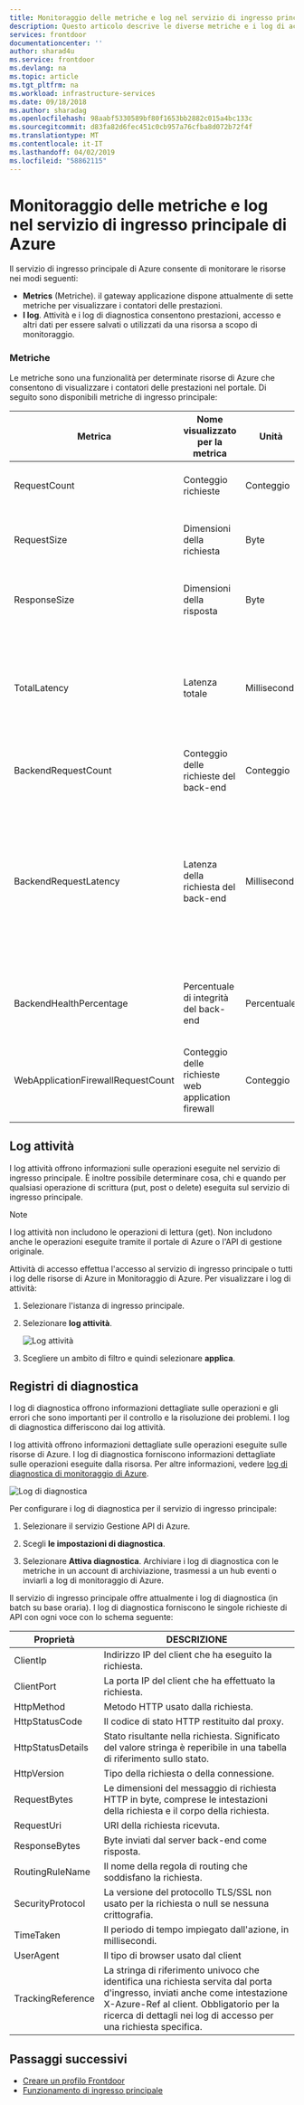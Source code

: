 ```yaml
---
title: Monitoraggio delle metriche e log nel servizio di ingresso principale di Azure | Microsoft Docs
description: Questo articolo descrive le diverse metriche e i log di accesso supportati dal servizio di ingresso principale di Azure
services: frontdoor
documentationcenter: ''
author: sharad4u
ms.service: frontdoor
ms.devlang: na
ms.topic: article
ms.tgt_pltfrm: na
ms.workload: infrastructure-services
ms.date: 09/18/2018
ms.author: sharadag
ms.openlocfilehash: 98aabf5330589bf80f1653bb2882c015a4bc133c
ms.sourcegitcommit: d83fa82d6fec451c0cb957a76cfba8d072b72f4f
ms.translationtype: MT
ms.contentlocale: it-IT
ms.lasthandoff: 04/02/2019
ms.locfileid: "58862115"
---
```

# <a name="monitoring-metrics-and-logs-in-azure-front-door-service"></a>Monitoraggio delle metriche e log nel servizio di ingresso principale di Azure

Il servizio di ingresso principale di Azure consente di monitorare le risorse nei modi seguenti:

- **Metrics** (Metriche). il gateway applicazione dispone attualmente di sette metriche per visualizzare i contatori delle prestazioni.
- **I log**. Attività e i log di diagnostica consentono prestazioni, accesso e altri dati per essere salvati o utilizzati da una risorsa a scopo di monitoraggio.

### <a name="metrics"></a>Metriche

Le metriche sono una funzionalità per determinate risorse di Azure che consentono di visualizzare i contatori delle prestazioni nel portale. Di seguito sono disponibili metriche di ingresso principale:

| Metrica | Nome visualizzato per la metrica | Unità | Dimensioni | DESCRIZIONE |
| --- | --- | --- | --- | --- |
| RequestCount | Conteggio richieste | Conteggio | HttpStatus</br>HttpStatusGroup</br>ClientRegion</br>ClientCountry | Numero di richieste client gestite da Frontdoor.  |
| RequestSize | Dimensioni della richiesta | Byte | HttpStatus</br>HttpStatusGroup</br>ClientRegion</br>ClientCountry | Numero di byte inviati come richieste dai client a Frontdoor. |
| ResponseSize | Dimensioni della risposta | Byte | HttpStatus</br>HttpStatusGroup</br>ClientRegion</br>ClientCountry | Numero di byte inviati come risposte da Frontdoor ai client. |
| TotalLatency | Latenza totale | Millisecondi | HttpStatus</br>HttpStatusGroup</br>ClientRegion</br>ClientCountry | L'ora calcolata della richiesta del client ha ricevuta da porta principale fino al client di riconoscimento dell'ultimo byte di risposta dalla porta principale. |
| BackendRequestCount | Conteggio delle richieste del back-end | Conteggio | HttpStatus</br>HttpStatusGroup</br>Back-end | Numero di richieste inviate da Frontdoor ai back-end. |
| BackendRequestLatency | Latenza della richiesta del back-end | Millisecondi | Back-end | Tempo calcolato dal momento dell'invio della richiesta al back-end da parte di Frontdoor al momento della ricezione da parte di Frontdoor dell'ultimo byte della risposta inviata dal back-end. |
| BackendHealthPercentage | Percentuale di integrità del back-end | Percentuale | Back-end</br>BackendPool | Percentuale di probe di integrità con esito positivo da Frontdoor ai back-end. |
| WebApplicationFirewallRequestCount | Conteggio delle richieste web application firewall | Conteggio | PolicyName</br>RuleName</br>Azione | Numero di richieste client elaborate dalla sicurezza del livello dell'applicazione di Frontdoor. |

## <a name="activity-log"></a>Log attività

I log attività offrono informazioni sulle operazioni eseguite nel servizio di ingresso principale. È inoltre possibile determinare cosa, chi e quando per qualsiasi operazione di scrittura (put, post o delete) eseguita sul servizio di ingresso principale.

>[!NOTE]
>I log attività non includono le operazioni di lettura (get). Non includono anche le operazioni eseguite tramite il portale di Azure o l'API di gestione originale.

Attività di accesso effettua l'accesso al servizio di ingresso principale o tutti i log delle risorse di Azure in Monitoraggio di Azure. Per visualizzare i log di attività:

1. Selezionare l'istanza di ingresso principale.
2. Selezionare **log attività**.

    ![Log attività](./media/front-door-diagnostics/activity-log.png)

3. Scegliere un ambito di filtro e quindi selezionare **applica**.

## <a name="diagnostic-logging"></a>Registri di diagnostica
I log di diagnostica offrono informazioni dettagliate sulle operazioni e gli errori che sono importanti per il controllo e la risoluzione dei problemi. I log di diagnostica differiscono dai log attività.

I log attività offrono informazioni dettagliate sulle operazioni eseguite sulle risorse di Azure. I log di diagnostica forniscono informazioni dettagliate sulle operazioni eseguite dalla risorsa. Per altre informazioni, vedere [log di diagnostica di monitoraggio di Azure](../azure-monitor/platform/diagnostic-logs-overview.md).

![Log di diagnostica](./media/front-door-diagnostics/diagnostic-log.png)

Per configurare i log di diagnostica per il servizio di ingresso principale:

1. Selezionare il servizio Gestione API di Azure.

2. Scegli **le impostazioni di diagnostica**.

3. Selezionare **Attiva diagnostica**. Archiviare i log di diagnostica con le metriche in un account di archiviazione, trasmessi a un hub eventi o inviarli a log di monitoraggio di Azure.

Il servizio di ingresso principale offre attualmente i log di diagnostica (in batch su base oraria). I log di diagnostica forniscono le singole richieste di API con ogni voce con lo schema seguente:

| Proprietà  | DESCRIZIONE |
| ------------- | ------------- |
| ClientIp | Indirizzo IP del client che ha eseguito la richiesta. |
| ClientPort | La porta IP del client che ha effettuato la richiesta. |
| HttpMethod | Metodo HTTP usato dalla richiesta. |
| HttpStatusCode | Il codice di stato HTTP restituito dal proxy. |
| HttpStatusDetails | Stato risultante nella richiesta. Significato del valore stringa è reperibile in una tabella di riferimento sullo stato. |
| HttpVersion | Tipo della richiesta o della connessione. |
| RequestBytes | Le dimensioni del messaggio di richiesta HTTP in byte, comprese le intestazioni della richiesta e il corpo della richiesta. |
| RequestUri | URI della richiesta ricevuta. |
| ResponseBytes | Byte inviati dal server back-end come risposta.  |
| RoutingRuleName | Il nome della regola di routing che soddisfano la richiesta. |
| SecurityProtocol | La versione del protocollo TLS/SSL non usato per la richiesta o null se nessuna crittografia. |
| TimeTaken | Il periodo di tempo impiegato dall'azione, in millisecondi. |
| UserAgent | Il tipo di browser usato dal client |
| TrackingReference | La stringa di riferimento univoco che identifica una richiesta servita dal porta d'ingresso, inviati anche come intestazione X-Azure-Ref al client. Obbligatorio per la ricerca di dettagli nei log di accesso per una richiesta specifica. |

## <a name="next-steps"></a>Passaggi successivi

- [Creare un profilo Frontdoor](quickstart-create-front-door.md)
- [Funzionamento di ingresso principale](front-door-routing-architecture.md)
